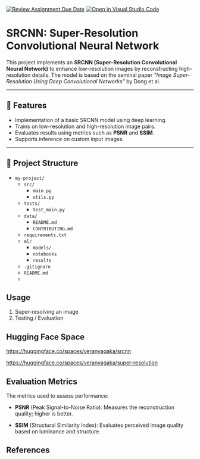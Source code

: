 [![Review Assignment Due Date](https://classroom.github.com/assets/deadline-readme-button-22041afd0340ce965d47ae6ef1cefeee28c7c493a6346c4f15d667ab976d596c.svg)](https://classroom.github.com/a/blswXyO9)
[![Open in Visual Studio Code](https://classroom.github.com/assets/open-in-vscode-2e0aaae1b6195c2367325f4f02e2d04e9abb55f0b24a779b69b11b9e10269abc.svg)](https://classroom.github.com/online_ide?assignment_repo_id=20166300&assignment_repo_type=AssignmentRepo)

# SRCNN: Super-Resolution Convolutional Neural Network

This project implements an **SRCNN (Super-Resolution Convolutional Neural Network)** to enhance low-resolution images by reconstructing high-resolution details. The model is based on the seminal paper *"Image Super-Resolution Using Deep Convolutional Networks"* by Dong et al.

---

## 📌 Features
- Implementation of a basic SRCNN model using deep learning.
- Trains on low-resolution and high-resolution image pairs.
- Evaluates results using metrics such as **PSNR** and **SSIM**.
- Supports inference on custom input images.

---

## 📂 Project Structure

- `my-project/`
  - `src/`
    - `main.py`
    - `utils.py`
  - `tests/`
    - `test_main.py`
  - `data/`
    - `README.md`
    - `CONTRIBUTING.md`
  - `requirements.txt`
  - `ml/`
    - `models/`
    - `notebooks`
    - `results`
  - `.gitignore`
  - `README.md`
  - 


## Usage
1. Super-resolving an image
2. Testing / Evaluation

## Hugging Face Space
https://huggingface.co/spaces/veranyagaka/srcnn

https://huggingface.co/spaces/veranyagaka/super-resolution

## Evaluation Metrics
The metrics used to assess performance:

- **PSNR** (Peak Signal-to-Noise Ratio): Measures the reconstruction quality; higher is better.

- **SSIM** (Structural Similarity Index): Evaluates perceived image quality based on luminance and structure.
  
## References

